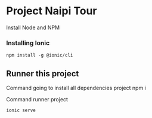 # Project Naipi Tour

Install Node and NPM

### Installing Ionic

    npm install -g @ionic/cli

## Runner this project

  Command going to install all dependencies project
    npm i

  Command runner project

    ionic serve
